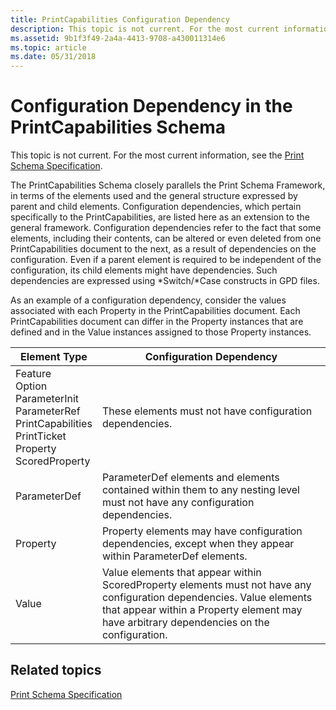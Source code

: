 ```yaml
---
title: PrintCapabilities Configuration Dependency 
description: This topic is not current. For the most current information, see the Print Schema Specification.
ms.assetid: 9b1f3f49-2a4a-4413-9708-a430011314e6
ms.topic: article
ms.date: 05/31/2018
---
```


# Configuration Dependency in the PrintCapabilities Schema

This topic is not current. For the most current information, see the [Print Schema Specification](https://www.microsoft.com/whdc/xps/printschema.mspx).

The PrintCapabilities Schema closely parallels the Print Schema Framework, in terms of the elements used and the general structure expressed by parent and child elements. Configuration dependencies, which pertain specifically to the PrintCapabilities, are listed here as an extension to the general framework. Configuration dependencies refer to the fact that some elements, including their contents, can be altered or even deleted from one PrintCapabilities document to the next, as a result of dependencies on the configuration. Even if a parent element is required to be independent of the configuration, its child elements might have dependencies. Such dependencies are expressed using \*Switch/\*Case constructs in GPD files.

As an example of a configuration dependency, consider the values associated with each Property in the PrintCapabilities document. Each PrintCapabilities document can differ in the Property instances that are defined and in the Value instances assigned to those Property instances.



| Element Type                                                                                                                                                                             | Configuration Dependency                                                                                                                                                                                                      |
|------------------------------------------------------------------------------------------------------------------------------------------------------------------------------------------|-------------------------------------------------------------------------------------------------------------------------------------------------------------------------------------------------------------------------------|
| Feature <br/> Option<br/> ParameterInit<br/> ParameterRef<br/> PrintCapabilities<br/> PrintTicket<br/> Property<br/> ScoredProperty<br/> | These elements must not have configuration dependencies.<br/>                                                                                                                                                           |
| ParameterDef <br/>                                                                                                                                                                 | ParameterDef elements and elements contained within them to any nesting level must not have any configuration dependencies.<br/>                                                                                        |
| Property <br/>                                                                                                                                                                     | Property elements may have configuration dependencies, except when they appear within ParameterDef elements.<br/>                                                                                                       |
| Value <br/>                                                                                                                                                                        | Value elements that appear within ScoredProperty elements must not have any configuration dependencies. Value elements that appear within a Property element may have arbitrary dependencies on the configuration.<br/> |



 

## Related topics

<dl> <dt>

[Print Schema Specification](https://www.microsoft.com/whdc/xps/printschema.mspx)
</dt> </dl>

 

 





